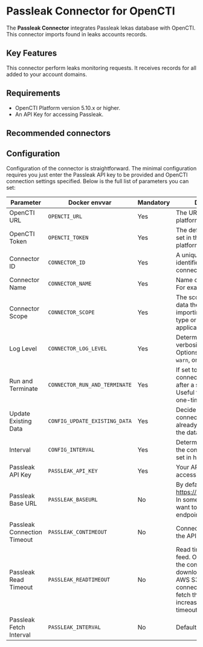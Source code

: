 # Passleak Connector for OpenCTI

The **Passleak Connector** integrates Passleak lekas database with OpenCTI. This connector imports found in leaks accounts records.

## Key Features

This connector perform leaks monitoring requests. It receives records for all added to your account domains. 

## Requirements
- OpenCTI Platform version 5.10.x or higher.
- An API Key for accessing Passleak.

## Recommended connectors


## Configuration

Configuration of the connector is straightforward. The minimal configuration requires you just enter the Passleak API key to be provided and OpenCTI connection settings specified. Below is the full list of parameters you can set:

| Parameter                                                           | Docker envvar                   | Mandatory | Description                                                                                                                                                                                    |
|---------------------------------------------------------------------|---------------------------------|-----------|------------------------------------------------------------------------------------------------------------------------------------------------------------------------------------------------|
| OpenCTI URL                                                         | `OPENCTI_URL`                   | Yes       | The URL of the OpenCTI platform.                                                                                                                                                               |
| OpenCTI Token                                                       | `OPENCTI_TOKEN`                 | Yes       | The default admin token set in the OpenCTI platform.                                                                                                                                           |
| Connector ID                                                        | `CONNECTOR_ID`                  | Yes       | A unique `UUIDv4` identifier for this connector instance.                                                                                                                                      |
| Connector Name                                                      | `CONNECTOR_NAME`                | Yes       | Name of the connector. For example: `Passleak`.                                                                                                                                                |
| Connector Scope                                                     | `CONNECTOR_SCOPE`               | Yes       | The scope or type of data the connector is importing, either a MIME type or Stix Object. E.g. application/json                                                                                 |
| Log Level                                                           | `CONNECTOR_LOG_LEVEL`           | Yes       | Determines the verbosity of the logs. Options are `debug`, `info`, `warn`, or `error`.                                                                                                         |
| Run and Terminate                                                   | `CONNECTOR_RUN_AND_TERMINATE`   | Yes       | If set to true, the connector will terminate after a successful run. Useful for debugging or one-time runs.                                                                                    |
| Update Existing Data                                                | `CONFIG_UPDATE_EXISTING_DATA`   | Yes       | Decide whether the connector should update already existing data in the database.                                                                                                              |
| Interval                                                            | `CONFIG_INTERVAL`               | Yes       | Determines how often the connector will run, set in hours.                                                                                                                                     |
| Passleak API Key                                                    | `PASSLEAK_API_KEY`              | Yes       | Your API Key for accessing Passleak API.                                                                                                                                                       |
| Passleak Base URL                                                   | `PASSLEAK_BASEURL`              | No        | By default, use https://api.passleka.com. In some cases, you may want to use a local API endpoint                                                                                              |
| Passleak Connection Timeout                                         | `PASSLEAK_CONTIMEOUT`           | No        | Connection timeout to the API. Default (sec): `30`                                                                                                                                             |
| Passleak Read Timeout                                               | `PASSLEAK_READTIMEOUT`          | No        | Read timeout for each feed. Our API redirects the connector to download data from AWS S3. If the connector is unable to fetch the feed in time, increase the read timeout. Default (sec): `60` |
| Passleak Fetch Interval                                             | `PASSLEAK_INTERVAL`             | No        | Default (sec): `86400`                                                                                                                                                                         |
